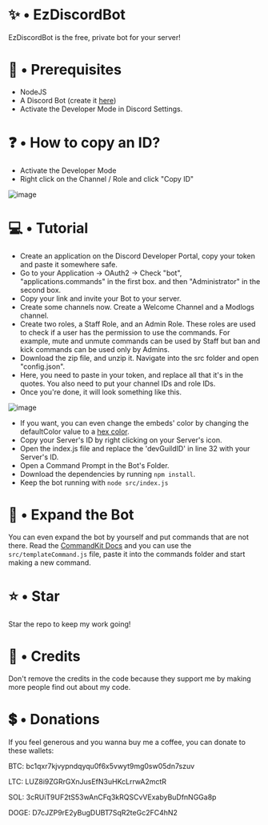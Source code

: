 # ✨ • EzDiscordBot

EzDiscordBot is the free, private bot for your server!

# 📝 • Prerequisites

- NodeJS
- A Discord Bot (create it [here](https://discord.com/developers/applications))
- Activate the Developer Mode in Discord Settings. 

# ❓ • How to copy an ID?

- Activate the Developer Mode
- Right click on the Channel / Role and click "Copy ID"

![image](https://github.com/ssxbaa/EzDiscordBot/assets/145496446/01103ff6-63fb-4847-ac7b-fc1d69b69f3d)

# 💻 • Tutorial

- Create an application on the Discord Developer Portal, copy your token and paste it somewhere safe.
- Go to your Application -> OAuth2 -> Check "bot", "applications.commands" in the first box. and then "Administrator" in the second box.
- Copy your link and invite your Bot to your server.
- Create some channels now. Create a Welcome Channel and a Modlogs channel.
- Create two roles, a Staff Role, and an Admin Role. These roles are used to check if a user has the permission to use the commands. For example, mute and unmute commands can be used by Staff but ban and kick commands can be used only by Admins.
- Download the zip file, and unzip it. Navigate into the src folder and open "config.json".
- Here, you need to paste in your token, and replace all that it's in the quotes. You also need to put your channel IDs and role IDs.
- Once you're done, it will look something like this.

![image](https://github.com/ssxbaa/EzDiscordBot/assets/145496446/d0e52d05-b49f-4afe-8260-25ad40a8edac)

- If you want, you can even change the embeds' color by changing the defaultColor value to a [hex color](https://www.google.com/search?q=hex+color+picker).
- Copy your Server's ID by right clicking on your Server's icon.
- Open the index.js file and replace the 'devGuildID' in line 32 with your Server's ID.
- Open a Command Prompt in the Bot's Folder.
- Download the dependencies by running `npm install`.
- Keep the bot running with `node src/index.js`

# 🤖 • Expand the Bot
You can even expand the bot by yourself and put commands that are not there.
Read the [CommandKit Docs](https://commandkit.js.org/guide/installation) and you can use the `src/templateCommand.js` file, paste it into the commands folder and start making a new command.

# ⭐ • Star

Star the repo to keep my work going!

# 🎈 • Credits

Don't remove the credits in the code because they support me by making more people find out about my code.

# 💲 • Donations

If you feel generous and you wanna buy me a coffee, you can donate to these wallets:

BTC: bc1qxr7kjvypndqyqu0f6x5vwyt9mg0sw05dn7szuv

LTC: LUZ8i9ZGRrGXnJusEfN3uHKcLrrwA2mctR

SOL: 3cRUiT9UF2tS53wAnCFq3kRQSCvVExabyBuDfnNGGa8p

DOGE: D7cJZP9rE2yBugDUBT7SqR2teGc2FC4hN2
